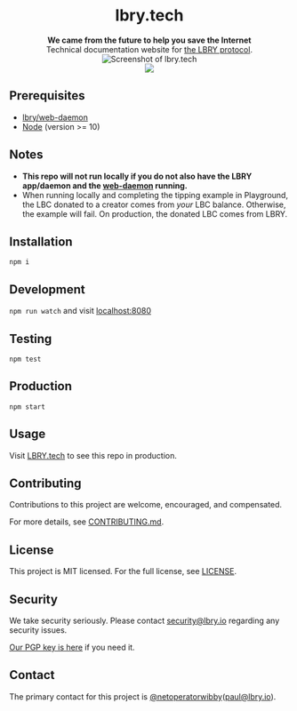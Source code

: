 <h1 align="center">lbry.tech</h1>

<div align="center">
  <strong>We came from the future to help you save the Internet</strong>
</div>

<div align="center">
  Technical documentation website for <a href="https://lbry.io">the LBRY protocol</a>.
</div>

<div align="center">
  <img src="https://spee.ch/f2c2c29f7e6a76d84b341c5f42a832db7589b410/dottech-2018-october.png" title="Screenshot of lbry.tech"/>
</div>

<div align="center">
  <a href="https://travis-ci.org/lbryio/lbry.tech"><img src="https://img.shields.io/travis/lbryio/lbry.tech/master.svg?style=flat-square"/></a>
</div>



## Prerequisites
- [lbry/web-daemon](https://github.com/lbryio/web-daemon)
- [Node](https://nodejs.org) (version >= 10)

## Notes
- **This repo will not run locally if you do not also have the LBRY app/daemon and the [web-daemon](https://github.com/lbryio/web-daemon) running.**
- When running locally and completing the tipping example in Playground, the LBC donated to a creator comes from _your_ LBC balance. Otherwise, the example will fail. On production, the donated LBC comes from LBRY.

## Installation
`npm i`

## Development
`npm run watch` and visit [localhost:8080](http://localhost:8080)

## Testing
`npm test`

## Production
`npm start`

## Usage
Visit [LBRY.tech](https://lbry.tech) to see this repo in production.

## Contributing
Contributions to this project are welcome, encouraged, and compensated.

For more details, see [CONTRIBUTING.md](CONTRIBUTING.md).

## License
This project is MIT licensed. For the full license, see [LICENSE](LICENSE).

## Security
We take security seriously. Please contact [security@lbry.io](mailto:security@lbry.io) regarding any security issues.

[Our PGP key is here](https://keybase.io/lbry/key.asc) if you need it.

## Contact
The primary contact for this project is [@netoperatorwibby](https://github.com/netoperatorwibby)(paul@lbry.io).
